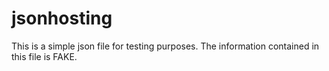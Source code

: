 # jsonhosting
This is a simple json file for testing purposes.  The information contained in this file is FAKE.
